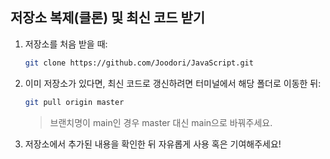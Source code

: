 ## 저장소 복제(클론) 및 최신 코드 받기

1. 저장소를 처음 받을 때:

    ```bash
    git clone https://github.com/Joodori/JavaScript.git
    ```

2. 이미 저장소가 있다면, 최신 코드로 갱신하려면 터미널에서 해당 폴더로 이동한 뒤:

    ```bash
    git pull origin master
    ```

    > 브랜치명이 main인 경우 master 대신 main으로 바꿔주세요.

3. 저장소에서 추가된 내용을 확인한 뒤 자유롭게 사용 혹은 기여해주세요!

